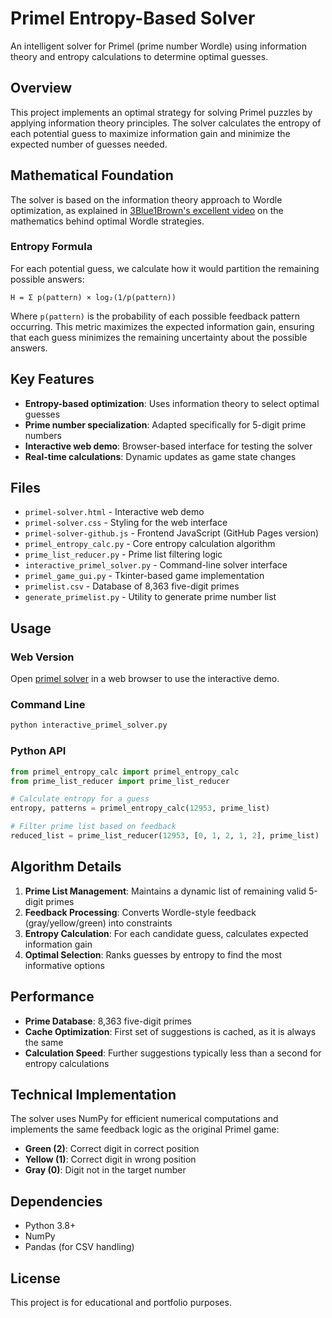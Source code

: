 # Primel Entropy-Based Solver

An intelligent solver for Primel (prime number Wordle) using information theory and entropy calculations to determine optimal guesses.

## Overview

This project implements an optimal strategy for solving Primel puzzles by applying information theory principles. The solver calculates the entropy of each potential guess to maximize information gain and minimize the expected number of guesses needed.

## Mathematical Foundation

The solver is based on the information theory approach to Wordle optimization, as explained in [3Blue1Brown's excellent video](https://www.youtube.com/watch?v=v68zYyaEmEA) on the mathematics behind optimal Wordle strategies.

### Entropy Formula

For each potential guess, we calculate how it would partition the remaining possible answers:

```
H = Σ p(pattern) × log₂(1/p(pattern))
```

Where `p(pattern)` is the probability of each possible feedback pattern occurring. This metric maximizes the expected information gain, ensuring that each guess minimizes the remaining uncertainty about the possible answers.

## Key Features

- **Entropy-based optimization**: Uses information theory to select optimal guesses
- **Prime number specialization**: Adapted specifically for 5-digit prime numbers
- **Interactive web demo**: Browser-based interface for testing the solver
- **Real-time calculations**: Dynamic updates as game state changes

## Files

- `primel-solver.html` - Interactive web demo
- `primel-solver.css` - Styling for the web interface
- `primel-solver-github.js` - Frontend JavaScript (GitHub Pages version)
- `primel_entropy_calc.py` - Core entropy calculation algorithm
- `prime_list_reducer.py` - Prime list filtering logic
- `interactive_primel_solver.py` - Command-line solver interface
- `primel_game_gui.py` - Tkinter-based game implementation
- `primelist.csv` - Database of 8,363 five-digit primes
- `generate_primelist.py` - Utility to generate prime number list

## Usage

### Web Version
Open [primel solver](https://electrolyzer.github.io/Portfolio/projects/primel-solver/primel-solver.html) in a web browser to use the interactive demo.

### Command Line
```bash
python interactive_primel_solver.py
```

### Python API
```python
from primel_entropy_calc import primel_entropy_calc
from prime_list_reducer import prime_list_reducer

# Calculate entropy for a guess
entropy, patterns = primel_entropy_calc(12953, prime_list)

# Filter prime list based on feedback
reduced_list = prime_list_reducer(12953, [0, 1, 2, 1, 2], prime_list)
```

## Algorithm Details

1. **Prime List Management**: Maintains a dynamic list of remaining valid 5-digit primes
2. **Feedback Processing**: Converts Wordle-style feedback (gray/yellow/green) into constraints
3. **Entropy Calculation**: For each candidate guess, calculates expected information gain
4. **Optimal Selection**: Ranks guesses by entropy to find the most informative options

## Performance

- **Prime Database**: 8,363 five-digit primes
- **Cache Optimization**: First set of suggestions is cached, as it is always the same
- **Calculation Speed**: Further suggestions typically less than a second for entropy calculations

## Technical Implementation

The solver uses NumPy for efficient numerical computations and implements the same feedback logic as the original Primel game:

- **Green (2)**: Correct digit in correct position
- **Yellow (1)**: Correct digit in wrong position  
- **Gray (0)**: Digit not in the target number

## Dependencies

- Python 3.8+
- NumPy
- Pandas (for CSV handling)

## License

This project is for educational and portfolio purposes.
